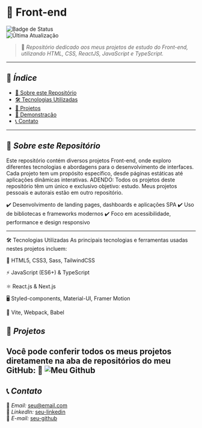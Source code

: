 # 🎨 Front-end

![Badge de Status](https://img.shields.io/badge/status-em%20construção-yellow)  
![Última Atualização](https://img.shields.io/github/last-commit/seu-usuario/repositorio-front-end)  

> 🌟 *Repositório dedicado aos meus projetos de estudo do Front-end, utilizando HTML, CSS, ReactJS, JavaScript e TypeScript.*  

---

## 📌 *Índice*
- [🚀 Sobre este Repositório](#-sobre-este-repositório)
- [🛠️ Tecnologias Utilizadas](#-tecnologias-utilizadas)
- [📂 Projetos](#-projetos)
- [📸 Demonstração](#-demonstração)
- [📞 Contato](#-contato)

---

## 🚀 *Sobre este Repositório*
Este repositório contém diversos projetos Front-end, onde exploro diferentes tecnologias e abordagens para o desenvolvimento de interfaces. Cada projeto tem um propósito específico, desde páginas estáticas até aplicações dinâmicas interativas.
ADENDO: Todos os projetos deste repositório têm um único e exclusivo objetivo: estudo. Meus projetos pessoais e autorais estão em outro repositório.

✔️ Desenvolvimento de landing pages, dashboards e aplicações SPA
✔️ Uso de bibliotecas e frameworks modernos
✔️ Foco em acessibilidade, performance e design responsivo

---

🛠️ Tecnologias Utilizadas
As principais tecnologias e ferramentas usadas nestes projetos incluem:

🎨 HTML5, CSS3, Sass, TailwindCSS

⚡ JavaScript (ES6+) & TypeScript

⚛ React.js & Next.js

🖥 Styled-components, Material-UI, Framer Motion

🔧 Vite, Webpack, Babel


## 📂 *Projetos*
Você pode conferir todos os meus projetos diretamente na aba de repositórios do meu GitHub:
🔗 ![Meu Github](https://github.com/2305ray)  
---

## 📞 *Contato*
📧 *Email:* seu@email.com  
🔗 *LinkedIn:* [seu-linkedin](https://www.linkedin.com/in/rayssa-da-silva-garcia-853855307/)  
🔗 *E-mail:* [seu-github](https://github.com/seu-usuario)  
